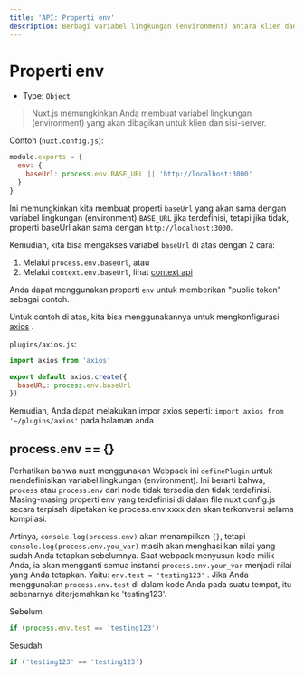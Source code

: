 ```yaml
---
title: 'API: Properti env'
description: Berbagi variabel lingkungan (environment) antara klien dan server.
---
```


# Properti env

- Type: `Object`

> Nuxt.js memungkinkan Anda membuat variabel lingkungan (environment) yang akan dibagikan untuk klien dan sisi-server.

Contoh (`nuxt.config.js`):

```js
module.exports = {
  env: {
    baseUrl: process.env.BASE_URL || 'http://localhost:3000'
  }
}
```

Ini memungkinkan kita membuat properti `baseUrl` yang akan sama dengan variabel lingkungan (environment) `BASE_URL` jika terdefinisi, tetapi jika tidak, properti baseUrl akan sama dengan `http://localhost:3000`.

Kemudian, kita bisa mengakses variabel `baseUrl` di atas dengan 2 cara:

1. Melalui `process.env.baseUrl`, atau
2. Melalui `context.env.baseUrl`, lihat [context api](/api/context)

Anda dapat menggunakan properti `env` untuk memberikan "public token" sebagai contoh.

Untuk contoh di atas, kita bisa menggunakannya untuk mengkonfigurasi [axios](https://github.com/mzabriskie/axios) .

`plugins/axios.js`:

```js
import axios from 'axios'

export default axios.create({
  baseURL: process.env.baseUrl
})
```

Kemudian, Anda dapat melakukan impor axios seperti: `import axios from '~/plugins/axios'` pada halaman anda

## process.env == {}

Perhatikan bahwa nuxt menggunakan Webpack ini `definePlugin` untuk mendefinisikan variabel lingkungan (environment). Ini berarti bahwa, `process` atau `process.env` dari node tidak tersedia dan tidak terdefinisi. Masing-masing properti env yang terdefinisi di dalam file nuxt.config.js secara terpisah dipetakan ke process.env.xxxx dan akan terkonversi selama kompilasi.

Artinya, `console.log(process.env)` akan menampilkan `{}`, tetapi `console.log(process.env.you_var)` masih akan menghasilkan nilai yang sudah Anda tetapkan sebelumnya. Saat webpack menyusun kode milik Anda, ia akan mengganti semua instansi `process.env.your_var` menjadi nilai yang Anda tetapkan. Yaitu: `env.test = 'testing123'` . Jika Anda menggunakan `process.env.test` di dalam kode Anda pada suatu tempat, itu sebenarnya diterjemahkan ke 'testing123'.

Sebelum

```js
if (process.env.test == 'testing123')
```

Sesudah

```js
if ('testing123' == 'testing123')
```
